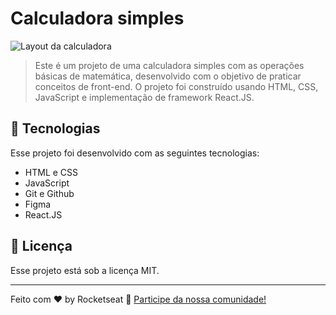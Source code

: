 # Calculadora simples

<img src="Projeto.png" alt="Layout da calculadora">

> Este é um projeto de uma calculadora simples com as operações básicas de matemática, desenvolvido com o objetivo de praticar conceitos de front-end. O projeto foi construído usando HTML, CSS, JavaScript e implementação de framework React.JS.

## 🚀 Tecnologias

Esse projeto foi desenvolvido com as seguintes tecnologias:

- HTML e CSS
- JavaScript
- Git e Github
- Figma
- React.JS 

## :memo: Licença

Esse projeto está sob a licença MIT.

---

Feito com ♥ by Rocketseat :wave: [Participe da nossa comunidade!](https://discord.gg/rocketseat)